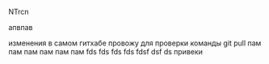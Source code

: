 NTrcn

апвпав

изменения в самом гитхабе провожу для проверки команды git pull
пам пам пам пам пам пам fds
fds
fds
fds
fdsf
dsf
ds
привеки